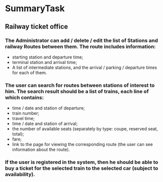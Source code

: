 # SummaryTask

## Railway ticket office

### The Administrator can add / delete / edit the list of Stations and railway Routes between them. The route includes information:

- starting station and departure time; 
- terminal station and arrival time; 
- A list of intermediate stations, and the arrival / parking / departure times for each of them.


### The user can search for routes between stations of interest to him. The search result should be a list of trains, each line of which contains: 

- time / date and station of departure;
- train number;
- travel time; 
- time / date and station of arrival; 
- the number of available seats (separately by type: coupe, reserved seat, total); 
- fare; 
- link to the page for viewing the corresponding route (the user can see information about the route). 


### If the user is registered in the system, then he should be able to buy a ticket for the selected train to the selected car (subject to availability).
